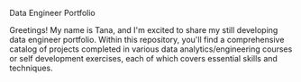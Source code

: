 Data Engineer Portfolio

Greetings! My name is Tana, and I'm excited to share my still developing data engineer portfolio. Within this repository, you'll find a comprehensive catalog of projects completed in various data analytics/engineering courses or self development exercises, each of which covers essential skills and techniques.
